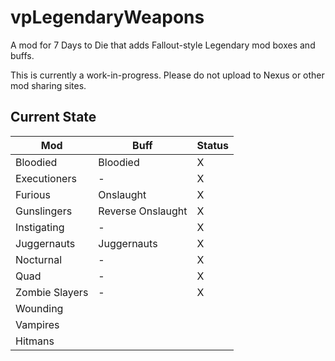 # vpLegendaryWeapons

A mod for 7 Days to Die that adds Fallout-style Legendary mod boxes and buffs.

This is currently a work-in-progress.  Please do not upload to Nexus or other mod sharing sites.

## Current State

| Mod | Buff | Status |
|-----|------|--------|
| Bloodied | Bloodied | X |
| Executioners | - | X |
| Furious | Onslaught | X |
| Gunslingers | Reverse Onslaught | X |
| Instigating | - | X |
| Juggernauts| Juggernauts | X |
| Nocturnal | - | X |
| Quad | - | X |
| Zombie Slayers | - | X |
| Wounding | | |
| Vampires | | |
| Hitmans | | |
